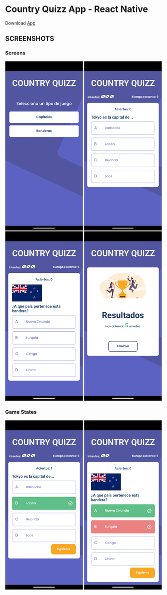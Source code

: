 # Country Quizz App - React Native

Download [App]

## SCREENSHOTS

### Screens
<img alt="Initial Screen" src="./assets/screenshots/initial-screen.png" width="250">
<img alt="Capital Game Screen" src="./assets/screenshots/capital-game-screen.png" width="250">
<img alt="Flag Game Screen" src="./assets/screenshots/flag-game-screen.png" width="250">
<img alt="Results Screen" src="./assets/screenshots/results-screen.png" width="250">

### Game States
<img alt="Success Answer" src="./assets/screenshots/success-answer.png" width="250">
<img alt="Wrong Answer" src="./assets/screenshots/wrong-answer.png" width="250">

[App]: https://expo.dev/accounts/jotazo/projects/country_challenges_app/builds/998b9d7e-9f73-431c-a7f1-89a885929d30